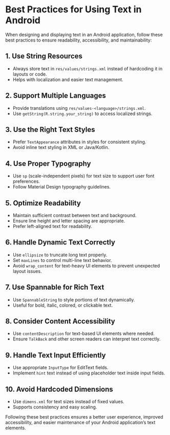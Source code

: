 # Best Practices for Using Text in Android

When designing and displaying text in an Android application, follow these best practices to ensure readability, accessibility, and maintainability:

## 1. Use String Resources
- Always store text in `res/values/strings.xml` instead of hardcoding it in layouts or code.
- Helps with localization and easier text management.

## 2. Support Multiple Languages
- Provide translations using `res/values-<language>/strings.xml`.
- Use `getString(R.string.your_string)` to access localized strings.

## 3. Use the Right Text Styles
- Prefer `TextAppearance` attributes in styles for consistent styling.
- Avoid inline text styling in XML or Java/Kotlin.

## 4. Use Proper Typography
- Use `sp` (scale-independent pixels) for text size to support user font preferences.
- Follow Material Design typography guidelines.

## 5. Optimize Readability
- Maintain sufficient contrast between text and background.
- Ensure line height and letter spacing are appropriate.
- Prefer left-aligned text for readability.

## 6. Handle Dynamic Text Correctly
- Use `ellipsize` to truncate long text properly.
- Set `maxLines` to control multi-line text behavior.
- Avoid `wrap_content` for text-heavy UI elements to prevent unexpected layout issues.

## 7. Use Spannable for Rich Text
- Use `SpannableString` to style portions of text dynamically.
- Useful for bold, italic, colored, or clickable text.

## 8. Consider Content Accessibility
- Use `contentDescription` for text-based UI elements where needed.
- Ensure `TalkBack` and other screen readers can interpret text correctly.

## 9. Handle Text Input Efficiently
- Use appropriate `InputType` for EditText fields.
- Implement `hint` text instead of using placeholder text inside input fields.

## 10. Avoid Hardcoded Dimensions
- Use `dimens.xml` for text sizes instead of fixed values.
- Supports consistency and easy scaling.

Following these best practices ensures a better user experience, improved accessibility, and easier maintenance of your Android application’s text elements.
